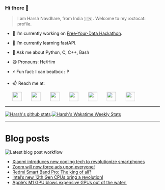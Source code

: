 ### Hi there 👋

> I am Harsh Navdhare, from India :india: . Welcome to my :octocat: profile.

* 🔭 I’m currently working on [Free-Your-Data Hackathon](https://free-your-data.devfolio.co/).
* 🌱 I’m currently learning fastAPI.                
* 💬 Ask me about Python, C, C++, Bash
* 😄 Pronouns: He/Him
* ⚡ Fun fact: I can beatbox : P
* 📫 Reach me at: 
 

    [<img src="https://simpleicons.org/icons/instagram.svg" width="30">](https://www.instagram.com/plus_infinity.hn) &nbsp;&nbsp;&nbsp;&nbsp;&nbsp;&nbsp;
    [<img src="https://simpleicons.org/icons/facebook.svg" width="30">](https://www.facebook.com/harsh.navdhare.infinity) &nbsp;&nbsp;&nbsp;&nbsp;&nbsp;&nbsp; 
    [<img src="https://simpleicons.org/icons/twitter.svg" width="30">](https://twitter.com/hnavdhare) &nbsp;&nbsp;&nbsp;&nbsp;&nbsp;&nbsp; 
    [<img src="https://simpleicons.org/icons/xdadevelopers.svg" width="30">](https://forum.xda-developers.com/member.php?u=8122486) &nbsp;&nbsp;&nbsp;&nbsp;&nbsp;&nbsp; 
    [<img src="https://simpleicons.org/icons/telegram.svg" width="30">](https://t.me/infinitEplus) &nbsp;&nbsp;&nbsp;&nbsp;&nbsp;&nbsp;
    [<img src="https://simpleicons.org/icons/snapchat.svg" width="30">](https://www.snapchat.com/add/plus.infinity) &nbsp;&nbsp;&nbsp;&nbsp;&nbsp;&nbsp; 
    [<img src="https://simpleicons.org/icons/gmail.svg" width="30">](mailto:navdhareharsh2001@gmail.com)
 
<hr>

<a href="https://github.com/infinity-plus/github-readme-stats">
  <img align="center" src="https://github-readme-stats-infinity-plus.vercel.app/api?username=infinity-plus&show_icons=true&count_private=true&theme=dark&include_all_commits=true", alt="Harsh's github stats" />
</a>

<a href="https://wakatime.com/@infinity_plus">
  <img align="center" src="https://github-readme-stats-infinity-plus.vercel.app/api/wakatime?username=infinity_plus&theme=dark&custom_title=Wakatime%20Weekly%20Stats", alt="Harsh's Wakatime Weekly Stats" />
</a>

<hr>

# Blog posts

![Latest blog post workflow](https://github.com/infinity-plus/infinity-plus/workflows/Latest%20blog%20post%20workflow/badge.svg)

<!-- BLOG-POST-LIST:START -->
- [Xiaomi introduces new cooling tech to revolutionize smartphones](https://spadebee.com/2021/11/05/xiaomi-introduces-new-cooling-tech-to-revolutionize-smartphones/?utm_source=rss&utm_medium=rss&utm_campaign=xiaomi-introduces-new-cooling-tech-to-revolutionize-smartphones)
- [Zoom will now force ads upon everyone!](https://spadebee.com/2021/11/02/zoom-will-now-force-ads-upon-everyone/?utm_source=rss&utm_medium=rss&utm_campaign=zoom-will-now-force-ads-upon-everyone)
- [Redmi Smart Band Pro: The king of all?](https://spadebee.com/2021/10/31/redmi-smart-band-pro-the-king-of-all/?utm_source=rss&utm_medium=rss&utm_campaign=redmi-smart-band-pro-the-king-of-all)
- [Intel’s new 12th Gen CPUs bring a revolution!](https://spadebee.com/2021/10/28/intels-new-12th-gen-cpus-bring-a-revolution/?utm_source=rss&utm_medium=rss&utm_campaign=intels-new-12th-gen-cpus-bring-a-revolution)
- [Apple’s M1 GPU blows expensive GPUs out of the water!](https://spadebee.com/2021/10/25/apples-m1-gpu-blows-expensive-gpus-out-of-the-water/?utm_source=rss&utm_medium=rss&utm_campaign=apples-m1-gpu-blows-expensive-gpus-out-of-the-water)
<!-- BLOG-POST-LIST:END -->
